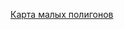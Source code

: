[Карта малых полигонов](https://raw.githack.com/ElizavetaMehedko/Project/porto_polygon/porto_polygon.html)
